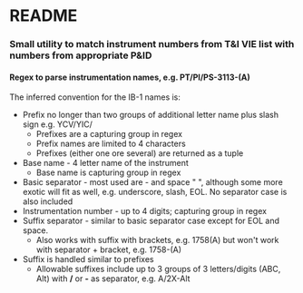 # README #

### Small utility to match instrument numbers from T&I VIE list with numbers from appropriate P&ID


#### Regex to parse instrumentation names, e.g. PT/PI/PS-3113-(A) ###

The inferred convention for the IB-1 names is:

- Prefix no longer than two groups of additional letter name plus slash sign e.g. YCV/YIC/
    - Prefixes are a capturing group in regex
    - Prefix names are limited to 4 characters
    - Prefixes (either one ore several) are returned as a tuple
- Base name - 4 letter name of the instrument
    - Base name is capturing group in regex
- Basic separator - most used are - and space " ", although some more exotic will fit as well, e.g. underscore, slash, EOL. No separator case is also included
- Instrumentation number - up to 4 digits; capturing group in regex
- Suffix separator - similar to basic separator case except for EOL and space.
    - Also works with suffix with brackets, e.g. 1758(A) but won't work with separator + bracket, e.g. 1758-(A)
- Suffix is handled similar to prefixes
    - Allowable suffixes include up to 3 groups of 3 letters/digits (ABC, Alt) with **/** or **-** as separator, e.g. A/2X-Alt